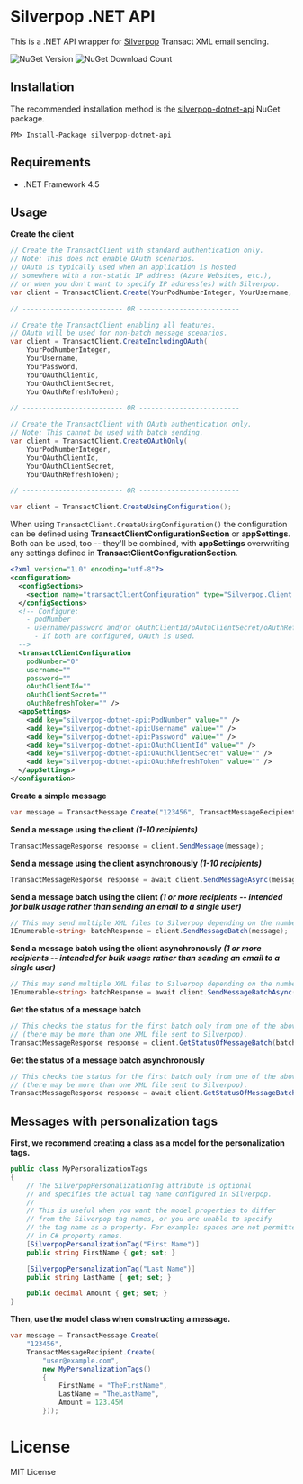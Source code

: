 # Silverpop .NET API

This is a .NET API wrapper for [Silverpop](http://www.silverpop.com/) Transact XML email sending.

![NuGet Version](https://img.shields.io/nuget/v/silverpop-dotnet-api.svg)
![NuGet Download Count](https://img.shields.io/nuget/dt/silverpop-dotnet-api.svg)

## Installation

The recommended installation method is the [silverpop-dotnet-api](https://www.nuget.org/packages/silverpop-dotnet-api) NuGet package.

```
PM> Install-Package silverpop-dotnet-api
```

## Requirements

- .NET Framework 4.5

## Usage

**Create the client**

```csharp
// Create the TransactClient with standard authentication only.
// Note: This does not enable OAuth scenarios.
// OAuth is typically used when an application is hosted
// somewhere with a non-static IP address (Azure Websites, etc.),
// or when you don't want to specify IP address(es) with Silverpop.
var client = TransactClient.Create(YourPodNumberInteger, YourUsername, YourPassword);

// ------------------------- OR -------------------------

// Create the TransactClient enabling all features.
// OAuth will be used for non-batch message scenarios.
var client = TransactClient.CreateIncludingOAuth(
    YourPodNumberInteger,
    YourUsername,
    YourPassword,
    YourOAuthClientId,
    YourOAuthClientSecret,
    YourOAuthRefreshToken);

// ------------------------- OR -------------------------

// Create the TransactClient with OAuth authentication only.
// Note: This cannot be used with batch sending.
var client = TransactClient.CreateOAuthOnly(
    YourPodNumberInteger,
    YourOAuthClientId,
    YourOAuthClientSecret,
    YourOAuthRefreshToken);

// ------------------------- OR -------------------------

var client = TransactClient.CreateUsingConfiguration();
```

When using `TransactClient.CreateUsingConfiguration()` the configuration can be defined using **TransactClientConfigurationSection** or **appSettings**. Both can be used, too -- they'll be combined, with **appSettings** overwriting any settings defined in **TransactClientConfigurationSection**.

```xml
<?xml version="1.0" encoding="utf-8"?>
<configuration>
  <configSections>
    <section name="transactClientConfiguration" type="Silverpop.Client.TransactClientConfigurationSection, Silverpop.Client" />
  </configSections>
  <!-- Configure:
    - podNumber
    - username/password and/or oAuthClientId/oAuthClientSecret/oAuthRefreshToken
      - If both are configured, OAuth is used.
  -->
  <transactClientConfiguration
    podNumber="0"
    username=""
    password=""
    oAuthClientId=""
    oAuthClientSecret=""
    oAuthRefreshToken="" />
  <appSettings>
    <add key="silverpop-dotnet-api:PodNumber" value="" />
    <add key="silverpop-dotnet-api:Username" value="" />
    <add key="silverpop-dotnet-api:Password" value="" />
    <add key="silverpop-dotnet-api:OAuthClientId" value="" />
    <add key="silverpop-dotnet-api:OAuthClientSecret" value="" />
    <add key="silverpop-dotnet-api:OAuthRefreshToken" value="" />
  </appSettings>
</configuration>
```

**Create a simple message**

```csharp
var message = TransactMessage.Create("123456", TransactMessageRecipient.Create("user@example.com");
```

**Send a message using the client *(1-10 recipients)***

```csharp
TransactMessageResponse response = client.SendMessage(message);
```

**Send a message using the client asynchronously *(1-10 recipients)***

```csharp
TransactMessageResponse response = await client.SendMessageAsync(message);
```

**Send a message batch using the client *(1 or more recipients -- intended for bulk usage rather than sending an email to a single user)***

```csharp
// This may send multiple XML files to Silverpop depending on the number of recipients.
IEnumerable<string> batchResponse = client.SendMessageBatch(message);
```

**Send a message batch using the client asynchronously *(1 or more recipients -- intended for bulk usage rather than sending an email to a single user)***

```csharp
// This may send multiple XML files to Silverpop depending on the number of recipients.
IEnumerable<string> batchResponse = await client.SendMessageBatchAsync(message);
```

**Get the status of a message batch**

```csharp
// This checks the status for the first batch only from one of the above calls
// (there may be more than one XML file sent to Silverpop).
TransactMessageResponse response = client.GetStatusOfMessageBatch(batchResponse[0]);
```

**Get the status of a message batch asynchronously**

```csharp
// This checks the status for the first batch only from one of the above calls
// (there may be more than one XML file sent to Silverpop).
TransactMessageResponse response = await client.GetStatusOfMessageBatchAsync(batchResponse[0]);
```

## Messages with personalization tags

**First, we recommend creating a class as a model for the personalization tags.**

```csharp
public class MyPersonalizationTags
{
    // The SilverpopPersonalizationTag attribute is optional
    // and specifies the actual tag name configured in Silverpop.
    //
    // This is useful when you want the model properties to differ
    // from the Silverpop tag names, or you are unable to specify
    // the tag name as a property. For example: spaces are not permitted
    // in C# property names.
    [SilverpopPersonalizationTag("First Name")]
    public string FirstName { get; set; }

    [SilverpopPersonalizationTag("Last Name")]
    public string LastName { get; set; }

    public decimal Amount { get; set; }
}
```

**Then, use the model class when constructing a message.**

```csharp
var message = TransactMessage.Create(
    "123456",
    TransactMessageRecipient.Create(
        "user@example.com",
        new MyPersonalizationTags()
        {
            FirstName = "TheFirstName",
            LastName = "TheLastName",
            Amount = 123.45M
        }));
```

# License

MIT License
